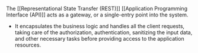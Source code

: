 The [[Representational State Transfer (REST)]] [[Application Programming Interface (API)]] acts as a gateway, or a single-entry point into the system.

* It encapsulates the business logic and handles all the client requests, taking care of the authorization, authentication, sanitizing the input data, and other necessary tasks before providing access to the application resources.